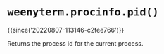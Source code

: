 # `weenyterm.procinfo.pid()`

{{since('20220807-113146-c2fee766')}}

Returns the process id for the current process.

